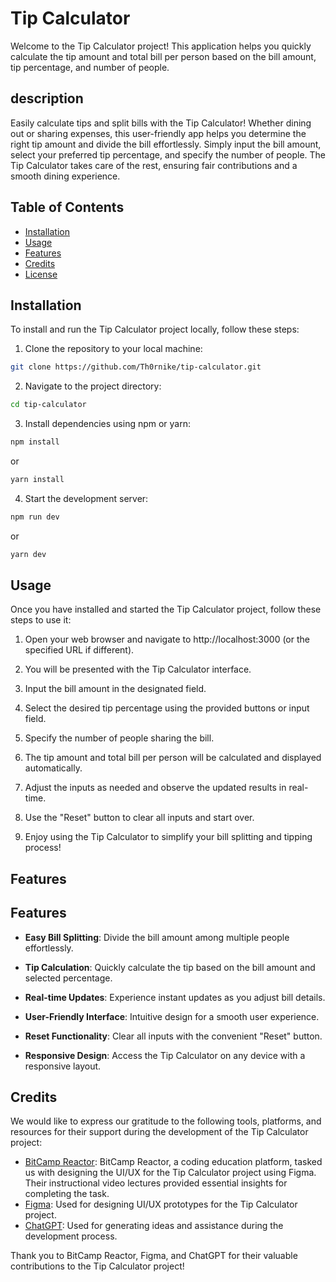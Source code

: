# Tip Calculator

Welcome to the Tip Calculator project! This application helps you quickly calculate the tip amount and total bill per person based on the bill amount, tip percentage, and number of people.

## description

Easily calculate tips and split bills with the Tip Calculator! Whether dining out or sharing expenses, this user-friendly app helps you determine the right tip amount and divide the bill effortlessly. Simply input the bill amount, select your preferred tip percentage, and specify the number of people. The Tip Calculator takes care of the rest, ensuring fair contributions and a smooth dining experience.

## Table of Contents

- [Installation](#installation)
- [Usage](#usage)
- [Features](#features)
- [Credits](#credits)
- [License](#license)

## Installation

To install and run the Tip Calculator project locally, follow these steps:

1. Clone the repository to your local machine:

```bash
git clone https://github.com/Th0rnike/tip-calculator.git
```

2. Navigate to the project directory:

```bash
cd tip-calculator
```

3. Install dependencies using npm or yarn:

```bash
npm install
```

or

```bash
yarn install
```

4. Start the development server:

```bash
npm run dev
```

or

```bash
yarn dev
```

## Usage

Once you have installed and started the Tip Calculator project, follow these steps to use it:

1. Open your web browser and navigate to http://localhost:3000 (or the specified URL if different).

2. You will be presented with the Tip Calculator interface.

3. Input the bill amount in the designated field.

4. Select the desired tip percentage using the provided buttons or input field.

5. Specify the number of people sharing the bill.

6. The tip amount and total bill per person will be calculated and displayed automatically.

7. Adjust the inputs as needed and observe the updated results in real-time.

8. Use the "Reset" button to clear all inputs and start over.

9. Enjoy using the Tip Calculator to simplify your bill splitting and tipping process!

## Features

## Features

- **Easy Bill Splitting**: Divide the bill amount among multiple people effortlessly.

- **Tip Calculation**: Quickly calculate the tip based on the bill amount and selected percentage.

- **Real-time Updates**: Experience instant updates as you adjust bill details.

- **User-Friendly Interface**: Intuitive design for a smooth user experience.

- **Reset Functionality**: Clear all inputs with the convenient "Reset" button.

- **Responsive Design**: Access the Tip Calculator on any device with a responsive layout.

## Credits

We would like to express our gratitude to the following tools, platforms, and resources for their support during the development of the Tip Calculator project:

- [BitCamp Reactor](https://reactor.bitcamp.ge/): BitCamp Reactor, a coding education platform, tasked us with designing the UI/UX for the Tip Calculator project using Figma. Their instructional video lectures provided essential insights for completing the task.
- [Figma](https://www.figma.com/file/CELgSjSm9RGfClpFBWm7kp/tip-calculator-app?type=design&node-id=0-70&mode=design&t=AkJ0SIpsMiP9fyfM-0): Used for designing UI/UX prototypes for the Tip Calculator project.
- [ChatGPT](https://chat.openai.com/): Used for generating ideas and assistance during the development process.

Thank you to BitCamp Reactor, Figma, and ChatGPT for their valuable contributions to the Tip Calculator project!


